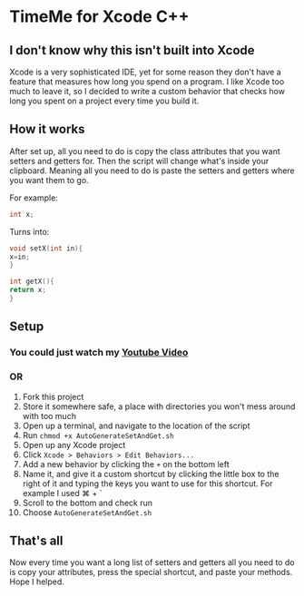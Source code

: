 # TimeMe for Xcode C++
## I don't know why this isn't built into Xcode
Xcode is a very sophisticated IDE, yet for some reason they don't have a feature that measures how long you spend on a program. I like Xcode too much to leave it, so I decided to write a custom behavior that checks how long you spent on a project every time you build it.

## How it works
After set up, all you need to do is copy the class attributes that you want setters and getters for. Then the script will change what's inside your clipboard. Meaning all you need to do is paste the setters and getters where you want them to go.

For example:
```cpp 
int x;
```

Turns into:
```cpp
void setX(int in){ 
x=in; 
}

int getX(){ 
return x; 
}
```

## Setup
### You could just watch my [Youtube Video]("")
### OR
1. Fork this project
2. Store it somewhere safe, a place with directories you won't mess around with too much
3. Open up a terminal, and navigate to the location of the script
4. Run `chmod +x AutoGenerateSetAndGet.sh` 
5. Open up any Xcode project
1. Click `Xcode > Behaviors > Edit Behaviors...`
2. Add a new behavior by clicking the `+` on the bottom left
3. Name it, and give it a custom shortcut by clicking the little box to the right of it and typing the keys you want to use for this shortcut. For example I used ⌘ + \` 
4. Scroll to the bottom and check run
5. Choose `AutoGenerateSetAndGet.sh`



## That's all
Now every time you want a long list of setters and getters all you need to do is copy your attributes, press the special shortcut, and paste your methods. Hope I helped.

